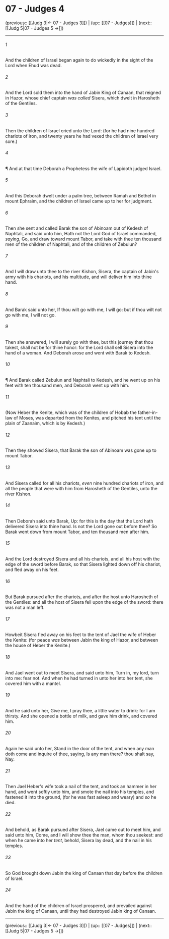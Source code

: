 # 07 - Judges 4

(previous:: [[Judg 3|← 07 - Judges 3]]) | (up:: [[07 - Judges]]) | (next:: [[Judg 5|07 - Judges 5 →]])

***


###### 1 
And the children of Israel began again to do wickedly in the sight of the Lord when Ehud was dead. 

###### 2 
And the Lord sold them into the hand of Jabin King of Canaan, that reigned in Hazor, whose chief captain _was called_ Sisera, which dwelt in Harosheth of the Gentiles. 

###### 3 
Then the children of Israel cried unto the Lord: (for he had nine hundred chariots of iron, and twenty years he had vexed the children of Israel very sore.) 

###### 4 
¶ And at that time Deborah a Prophetess the wife of Lapidoth judged Israel. 

###### 5 
And this Deborah dwelt under a palm tree, between Ramah and Bethel in mount Ephraim, and the children of Israel came up to her for judgment. 

###### 6 
Then she sent and called Barak the son of Abinoam out of Kedesh of Naphtali, and said unto him, Hath not the Lord God of Israel commanded, _saying_, Go, and draw toward mount Tabor, and take with thee ten thousand men of the children of Naphtali, and of the children of Zebulun? 

###### 7 
And I will draw unto thee to the river Kishon, Sisera, the captain of Jabin's army with his chariots, and his multitude, and will deliver him into thine hand. 

###### 8 
And Barak said unto her, If thou wilt go with me, I will go: but if thou wilt not go with me, I will not go. 

###### 9 
Then she answered, I will surely go with thee, but this journey that thou takest, shall not be for thine honor: for the Lord shall sell Sisera into the hand of a woman. And Deborah arose and went with Barak to Kedesh. 

###### 10 
¶ And Barak called Zebulun and Naphtali to Kedesh, and he went up on his feet with ten thousand men, and Deborah went up with him. 

###### 11 
(Now Heber the Kenite, which was of the children of Hobab the father-in-law of Moses, was departed from the Kenites, and pitched his tent until the plain of Zaanaim, which is by Kedesh.) 

###### 12 
Then they showed Sisera, that Barak the son of Abinoam was gone up to mount Tabor. 

###### 13 
And Sisera called for all his chariots, _even_ nine hundred chariots of iron, and all the people that were with him from Harosheth of the Gentiles, unto the river Kishon. 

###### 14 
Then Deborah said unto Barak, Up: for this is the day that the Lord hath delivered Sisera into thine hand. Is not the Lord gone out before thee? So Barak went down from mount Tabor, and ten thousand men after him. 

###### 15 
And the Lord destroyed Sisera and all his chariots, and all his host with the edge of the sword before Barak, so that Sisera lighted down off his chariot, and fled away on his feet. 

###### 16 
But Barak pursued after the chariots, and after the host unto Harosheth of the Gentiles: and all the host of Sisera fell upon the edge of the sword: there was not a man left. 

###### 17 
Howbeit Sisera fled away on his feet to the tent of Jael the wife of Heber the Kenite: (for peace _was_ between Jabin the king of Hazor, and between the house of Heber the Kenite.) 

###### 18 
And Jael went out to meet Sisera, and said unto him, Turn in, my lord, turn into me: fear not. And when he had turned in unto her into her tent, she covered him with a mantel. 

###### 19 
And he said unto her, Give me, I pray thee, a little water to drink: for I am thirsty. And she opened a bottle of milk, and gave him drink, and covered him. 

###### 20 
Again he said unto her, Stand in the door of the tent, and when any man doth come and inquire of thee, saying, Is any man there? thou shalt say, Nay. 

###### 21 
Then Jael Heber's wife took a nail of the tent, and took an hammer in her hand, and went softly unto him, and smote the nail into his temples, and fastened it into the ground, (for he was fast asleep and weary) and _so_ he died. 

###### 22 
And behold, as Barak pursued after Sisera, Jael came out to meet him, and said unto him, Come, and I will show thee the man, whom thou seekest: and when he came into her _tent_, behold, Sisera lay dead, and the nail in his temples. 

###### 23 
So God brought down Jabin the king of Canaan that day before the children of Israel. 

###### 24 
And the hand of the children of Israel prospered, and prevailed against Jabin the king of Canaan, until they had destroyed Jabin king of Canaan.

***

(previous:: [[Judg 3|← 07 - Judges 3]]) | (up:: [[07 - Judges]]) | (next:: [[Judg 5|07 - Judges 5 →]])
